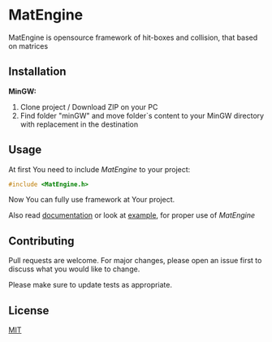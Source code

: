 # MatEngine

MatEngine is opensource framework of hit-boxes and collision, that based on matrices

## Installation

**MinGW:**

1. Clone project / Download ZIP on your PC
2. Find folder "minGW" and move folder`s content to your MinGW directory with replacement in the destination



## Usage
At first You need to include _MatEngine_ to your project:
```cpp
#include <MatEngine.h>
```
Now You can fully use framework at Your project. 

Also read [documentation](https://github.com/JonHarris228/MatEngine/wiki) or look at [example](https://github.com/JonHarris228/MatEngine/tree/master/test_card_game), for proper use of _MatEngine_ 

## Contributing

Pull requests are welcome. For major changes, please open an issue first
to discuss what you would like to change.

Please make sure to update tests as appropriate.

## License

[MIT](https://choosealicense.com/licenses/mit/)
